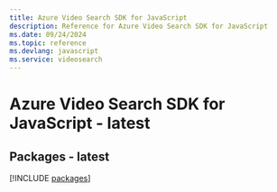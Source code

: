 ```yaml
---
title: Azure Video Search SDK for JavaScript
description: Reference for Azure Video Search SDK for JavaScript
ms.date: 09/24/2024
ms.topic: reference
ms.devlang: javascript
ms.service: videosearch
---
```

# Azure Video Search SDK for JavaScript - latest
## Packages - latest
[!INCLUDE [packages](video-search-index.md)]
